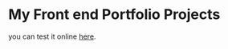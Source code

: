 # My Front end Portfolio Projects

you can test it online [here](https://manueldun.github.io/ReactPortfolio).

